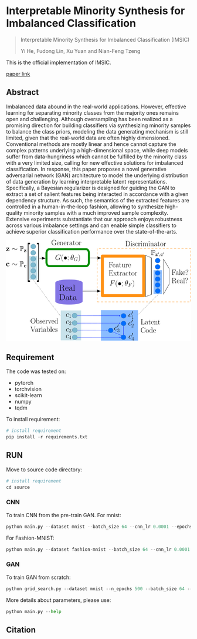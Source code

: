 # Interpretable Minority Synthesis for Imbalanced Classification
> Interpretable Minority Synthesis for Imbalanced Classification (IMSIC)
>
> Yi He, Fudong Lin, Xu Yuan and Nian-Feng Tzeng

This is the official implementation of IMSIC.

[paper link]()

## Abstract

Imbalanced data abound in the real-world applications. However, effective learning for separating minority classes from the majority ones remains open and challenging. Although oversampling has been realized as a promising direction for building classifiers via synthesizing minority samples to balance the class priors, modeling the data generating mechanism is still limited, given that the real-world data are often highly dimensioned. Conventional methods are mostly linear and hence cannot capture the complex patterns underlying a high-dimensional space, while deep models suffer from data-hungriness which cannot be fulfilled by the minority class with a very limited size, calling for new effective solutions for imbalanced classification. In response, this paper proposes a novel generative adversarial network (GAN) architecture to model the underlying distribution of data generation by learning interpretable latent representations. Specifically, a Bayesian regularizer is designed for guiding the GAN to extract a set of salient features being interacted in accordance with a given dependency structure. As such, the semantics of the extracted features are controlled in a human-in-the-loop fashion, allowing to synthesize high-quality minority samples with a much improved sample complexity. Extensive experiments substantiate that our approach enjoys robustness across various imbalance settings and can enable simple classifiers to achieve superior classification performance over the state-of-the-arts.



<img src="./fig/arch.png" alt="The architecture for IMSIC" style="zoom:75%;" />



## Requirement

The code was tested on:

- pytorch
- torchvision
- scikit-learn
- numpy
- tqdm

To install requirement:

```python
# install requirement
pip install -r requirements.txt
```



## RUN

Move to source code directory:

```python
# install requirement
cd source
```

### CNN

To train CNN from the pre-train GAN. For mnist:

```python
python main.py --dataset mnist --batch_size 64 --cnn_lr 0.0001 --epochs 8
```

For Fashion-MNIST:

```python
python main.py --dataset fashion-mnist --batch_size 64 --cnn_lr 0.0001 --epochs 25
```

### GAN

To train GAN from scratch:

```python
python grid_search.py --dataset mnist --n_epochs 500 --batch_size 64 --lr 0.0002
```

More details about parameters, please use:

```python
python main.py --help
```



## Citation

